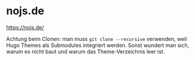 # nojs.de

https://nojs.de/

Achtung beim Clonen: man muss `git clone --recursive` verwenden, weil Hugo Themes als Submodules integriert werden.
Sonst wundert man sich, warum es nicht baut und warum das Theme-Verzeichnis leer ist.
